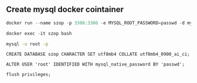 ## Create mysql docker cointainer

```powershell
docker run --name szop -p 3306:3306 -e MYSQL_ROOT_PASSWORD=passwd -d mysql:latest
```

```powershell
docker exec -it szop bash
```

```bash
mysql -u root -p
```

```SQL.mysql
CREATE DATABASE szop CHARACTER SET utf8mb4 COLLATE utf8mb4_0900_ai_ci;
```

```SQL.mysql
ALTER USER 'root' IDENTIFIED WITH mysql_native_password BY 'passwd';
```

```SQL.mysql
flush privileges;
```
